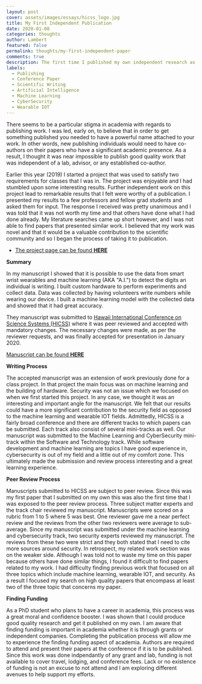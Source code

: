 ```yaml
---
layout: post
cover: assets/images/essays/hicss_logo.jpg
title: My First Independent Publication
date: 2020-01-08
categories: thoughts
author: Lambert
featured: false
permalink: thoughts/my-first-independent-paper
comments: true
description: The first time I published my own independent research as a first author and principal investigator.
labels:
  - Publishing
  - Conference Paper
  - Scientific Writing
  - Artificial Intelligence
  - Machine Learning
  - CyberSecurity
  - Wearable IOT
---
```


There seems to be a particular stigma in academia with regards to publishing
work.  I was led, early on, to believe that in order to get something published
you needed to have a powerful name attached to your work.  In other words, new
publishing individuals would need to have co-authors on their papers who have a
significant academic presence.  As a result, I thought it was near impossible to
publish good quality work that was independent of a lab, advisor, or any
established co-author.

Earlier this year (2019) I started a project that was used to satisfy two
requirements for classes that I was in.  The project was enjoyable and I had
stumbled upon some interesting results.  Further independent work on this
project lead to remarkable results that I felt were worthy of a publication.  I
presented my results to a few professors and fellow grad students and asked them
for input.  The response I received was pretty unanimous
and I was told that it was not worth my time and that others have done what I had
done already.  My literature searches came up short however, and I was not able
to find papers that presented similar work.  I believed that my work was novel
and that it would be a valuable contribution to the scientific community and so
I began the process of taking it to publication.


* [The project page can be found __HERE__](../projects/machine_learning_handwriting)

__Summary__

In my manuscript I showed that it is possible to use the data from smart wrist
wearables and machine learning (AKA "A.I.") to detect the digits an individual
is writing.  I built custom hardware to perform experiments and collect data.
Data was collected by having volunteers write numbers while wearing our device.
I built a machine learning model with the collected data and showed that it had
great accuracy.

They manuscript was submitted to [Hawaii International Conference on Science
Systems (HICSS)](https://hicss.hawaii.edu) where it was peer reviewed and
accepted with mandatory changes.  The necessary changes were made, as per the
reviewer requests, and was finally accepted for presentation in January 2020.  

[Manuscript can be found __HERE__](https://www.researchgate.net/publication/339028093_Digit_Recognition_From_Wrist_Movements_and_Security_Concerns_with_Smart_Wrist_Wearable_IOT_Devices)

__Writing Process__

The accepted manuscript was an extension of work previously done for a class
project.  In that project the main focus was on machine learning and the
building of hardware.  Security was not an issue which we focused on when we
first started this project.  In any case, we thought it was an interesting and
important angle for the manuscript.  We felt that our results could have a more
significant contribution to the security field as opposed to the machine learning
and wearable IOT fields.  Admittedly, HICSS is a fairly broad conference and
there are different tracks to which papers can be submitted.  Each track also
consist of several mini-tracks as well.  Our manuscript was submitted to the
Machine Learning and CyberSecurity mini-track within the Software and Technology
track.  While software development and machine learning are topics I have good
experience in, cybersecurity is out of my field and a little out of my comfort
zone.  This ultimately made the submission and review process interesting and a
great learning experience.  

__Peer Review Process__

Manuscripts submitted to HICSS are subject to peer review.  Since this was my
first paper that I submitted on my own this was also the first time that I was
exposed to the peer review process.  Three subject matter experts and the track
chair reviewed my manuscript.  Manuscripts were scored on a rubric from 1 to 5
where 5 was best.  One reviewer gave me a near perfect review and the reviews
from the other two reviewers were average to sub-average.  Since my manuscript
was submitted under the machine learning and cybersecurity track, two security
experts reviewed my manuscript.  The reviews from these two were strict and they
both stated that I need to cite more sources around security.  In retrospect, my
related work section was on the weaker side.  Although I was told not to waste
my time on this paper because others have done similar things, I found it
difficult to find papers related to my work.  I had difficulty finding previous
work that focused on all three topics which include machine learning, wearable
IOT, and security.  As a result I focused my search on high quality papers that
encompass at least two of the three topic that concerns my paper.   

<script async src="https://pagead2.googlesyndication.com/pagead/js/adsbygoogle.js"></script>
<ins class="adsbygoogle"
     style="display:block; text-align:center;"
     data-ad-layout="in-article"
     data-ad-format="fluid"
     data-ad-client="ca-pub-4379410432613892"
     data-ad-slot="8398952705"></ins>
<script>
     (adsbygoogle = window.adsbygoogle || []).push({});
</script>

<!--
Reviewers suggested potential papers to cite by providing direct URL links to
papers.  However, upon further investigation into these papers I discovered
that those suggested papers were written by the reviewers themselves.  This
made me feel uneasy because it felt like the reviewers were soliciting
citations which felt extremely unethical.  The mini-track chair stated, "that
although reviewer suggest articles to use, authors are not required to use them
if they do not pertain to the work at hand".  It felt like the mini-track chair
just stated that to account for instances where reviewers suggeste article for citation
whether for ethical or unethical reasons.  Since this was my first peer review
process I was unsure if this was a common occurrence.  The suggested articles did
not directly relate to my work however, I felt that if I did not include it the
reviewers may ultimately reject my paper upon second review.  I ultimately found
a way to work the reviewer suggested articles into my manuscript and
the manuscript was accepted.
-->

__Finding Funding__

As a PhD student who plans to have a career in academia, this process was a
great moral and confidence booster.  I was shown that I could produce good
quality research and get it published on my own.  I am aware that finding
funding is important in academia whether it is through grants or independent
companies.  Completing the publication process will allow me to experience the
finding funding aspect of academia.  Authors are required to attend and present
their papers at the conference if it is to be published.  Since this work was
done indpendantly of any grant and lab, funding is not available to cover
travel, lodging, and conference fees.  Lack or no existence of funding is not an
excuse to not attend and I am exploring different avenues to help support
my efforts.  


<br>
